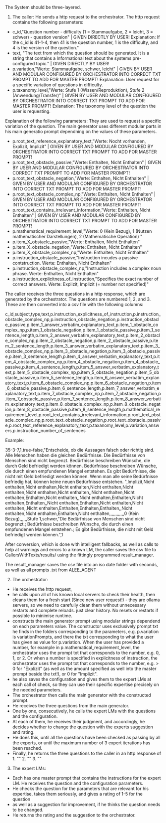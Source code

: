 The System should be three-layered.

1. The caller: He sends a http request to the orchestrator.
The http request contains the following parameters:

- c_id,"Question number - difficulty (1 = Stammaufgabe, 2 = leicht, 3 = schwer) - question version" | GIVEN DIRECTLY BY USER!
Explanation: If the c_id is 41-1-4, then 41 is the question number, 1 is the difficulty, and 4 is the version of the question."
- text, "The text from which the question should be generated. It is a string that contains a Informational text about the systems pre-configured topic." | GIVEN DIRECTLY BY USER!
- p.variation,"Werte: Stammaufgabe, schwer, leicht" | GIVEN BY USER AND MODULAR CONFIGURED BY ORCHESTRATOR INTO CORRECT TXT PROMPT TO ADD FOR MASTER PROMPT!
Explanation: User request for a specific variation of questions in difficulty.
- p.taxanomy_level,"Werte: Stufe 1 (Wissen/Reproduktion), Stufe 2 (Anwendung/Transfer)" | GIVEN BY USER AND MODULAR CONFIGURED BY ORCHESTRATOR INTO CORRECT TXT PROMPT TO ADD FOR MASTER PROMPT!
Exlanation: The taxonomy level of the question the user is requesting.

Explanation of the following parameters: They are used to request a specific variation of the question. The main generator uses different modular parts in his main generatio prompt dependning on the values of these parameters.
- p.root_text_reference_explanatory_text,"Werte: Nocht vorhanden, Explizit, Implizit" | GIVEN BY USER AND MODULAR CONFIGURED BY ORCHESTRATOR INTO CORRECT TXT PROMPT TO ADD FOR MASTER PROMPT!
- p.root_text_obstacle_passive,"Werte: Enthalten, Nicht Enthalten" | GIVEN BY USER AND MODULAR CONFIGURED BY ORCHESTRATOR INTO CORRECT TXT PROMPT TO ADD FOR MASTER PROMPT!
- p.root_text_obstacle_negation,"Werte: Enthalten, Nicht Enthalten" | GIVEN BY USER AND MODULAR CONFIGURED BY ORCHESTRATOR INTO CORRECT TXT PROMPT TO ADD FOR MASTER PROMPT!
- p.root_text_obstacle_complex_np,"Werte: Enthalten, Nicht Enthalten" | GIVEN BY USER AND MODULAR CONFIGURED BY ORCHESTRATOR INTO CORRECT TXT PROMPT TO ADD FOR MASTER PROMPT!
- p.root_text_contains_irrelevant_information,"Werte: Enthalten, Nicht Enthalten" | GIVEN BY USER AND MODULAR CONFIGURED BY ORCHESTRATOR INTO CORRECT TXT PROMPT TO ADD FOR MASTER PROMPT!
- p.mathematical_requirement_level,"Werte: 0 (Kein Bezug), 1 (Nutzen mathematischer Darstellungen), 2 (Mathematische Operation) "
- p.item_X_obstacle_passive,"Werte: Enthalten, Nicht Enthalten"
- p.item_X_obstacle_negation,"Werte: Enthalten, Nicht Enthalten"
- p.item_X_obstacle_complex_np,"Werte: Enthalten, Nicht Enthalten"
- p.instruction_obstacle_passive,"Instruction incudes a passive contstruction. Werte: Enthalten, Nicht Enthalten"
- p.instruction_obstacle_complex_np,"Instruction includes a complex noun phrase. Werte: Enthalten, Nicht Enthalten"
- p.instruction_explicitness_of_instruction,"Specifies the exact number of correct answers. Werte: Explizit, Implizit (= number not specified)"

The caller receives the three questions in a http response, which are generated by the orchestrator. The questions are numbered 1, 2, and 3.
These are then converted into a csv file with the following columns:

c_id,subject,type,text,p.instruction_explicitness_of_instruction,p.instruction_obstacle_complex_np,p.instruction_obstacle_negation,p.instruction_obstacle_passive,p.item_1_answer_verbatim_explanatory_text,p.item_1_obstacle_complex_np,p.item_1_obstacle_negation,p.item_1_obstacle_passive,p.item_1_sentence_length,p.item_2_answer_verbatim_explanatory_text,p.item_2_obstacle_complex_np,p.item_2_obstacle_negation,p.item_2_obstacle_passive,p.item_2_sentence_length,p.item_3_answer_verbatim_explanatory_text,p.item_3_obstacle_complex_np,p.item_3_obstacle_negation,p.item_3_obstacle_passive,p.item_3_sentence_length,p.item_4_answer_verbatim_explanatory_text,p.item_4_obstacle_complex_np,p.item_4_obstacle_negation,p.item_4_obstacle_passive,p.item_4_sentence_length,p.item_5_answer_verbatim_explanatory_text,p.item_5_obstacle_complex_np,p.item_5_obstacle_negation,p.item_5_obstacle_passive,p.item_5_sentence_length,p.item_6_answer_verbatim_explanatory_text,p.item_6_obstacle_complex_np,p.item_6_obstacle_negation,p.item_6_obstacle_passive,p.item_6_sentence_length,p.item_7_answer_verbatim_explanatory_text,p.item_7_obstacle_complex_np,p.item_7_obstacle_negation,p.item_7_obstacle_passive,p.item_7_sentence_length,p.item_8_answer_verbatim_explanatory_text,p.item_8_obstacle_complex_np,p.item_8_obstacle_negation,p.item_8_obstacle_passive,p.item_8_sentence_length,p.mathematical_requirement_level,p.root_text_contains_irrelevant_information,p.root_text_obstacle_complex_np,p.root_text_obstacle_negation,p.root_text_obstacle_passive,p.root_text_reference_explanatory_text,p.taxanomy_level,p.variation,answers,p.instruction_number_of_sentences

Example: 

35-3-7,1,true-false,"Entscheide, ob die Aussagen falsch oder richtig sind. <true-false> Alle Menschen haben die gleichen Bedürfnisse. <true-false> Die Bedürfnisse von Menschen sind nicht begrenzt. <true-false> Bedürfnisse beschreiben Wünsche, die durch Geld befriedigt werden können. <true-false> Bedürfnisse beschreiben Wünsche, die durch einen empfundenen Mangel entstehen. <true-false> Es gibt Bedürfnisse, die nicht mit Geld befriedigt werden können. <true-false> Wenn man alle seine Bedürfnisse befriedig hat, können keine neuen Bedürfnisse entstehen. ",Implizit,Nicht enthalten,Nicht enthalten,Nicht enthalten,Nicht enthalten,Nicht enthalten,Nicht enthalten,Nicht enthalten,,Nicht enthalten,Nicht enthalten,Enthalten,Nicht enthalten,,Nicht enthalten,Enthalten,Nicht enthalten,Enthalten,,Nicht enthalten,Enthalten,Nicht enthalten,Nicht enthalten,,Nicht enthalten,Enthalten,Enthalten,Enthalten,,Nicht enthalten,Nicht enthalten,Enthalten,Nicht enthalten,,,,,,,,,,,,0 (Kein Bezug),,,,,,Stufe 1,schwer,"Die Bedürfnisse von Menschen sind nicht begrenzt.; Bedürfnisse beschreiben Wünsche, die durch einen empfundenen Mangel entstehen.; Es gibt Bedürfnisse, die nicht mit Geld befriedigt werden können.",1

After conversion, which is done with intelligent fallbacks, as well as calls to help at warnings and errors to a known LM, the caller
saves the csv file to CallersWithTexts/results/ using the fittingly programmed result_manager.

The result_manager saves the csv file into an iso date folder with seconds, as well as all prompts .txt from ALEE_AGENT

2. The orchestrator: 
- He receives the http request,
- he calls upon all of his known local servers to check their health, then cleans them for a fresh start (Since new user request!) - they are ollama servers, so we need to carefully clean them without unnecessary restarts and complete reloads. just clear history. No resets or restarts if possible to minimise runtime. 
- constructs the main generator prompt using modular strings dependend on each parameters value. 
The constructor uses exclusively prompt txt he finds in the folders corresponding to the parameters, e.g. p.variation is variationPrompts, 
and there the txt corresponding to what the user has given as value for p.variation.
When the user has provided a number, for example in p.mathematical_requirement_level, the orchestrator uses the prompt txt that corresponds to the number, e.g. 0, 1, or 2.
Or when a number is specified in explicitness of instruction, the orchestrator uses the prompt txt that corresponds to the number, e.g. > 0 for "Explizit" (as well as the amount specified as well into the master prompt beside the txt!), or 0 for "Implizit".
- he also saves the configuration and gives them to the expert LMs at each call of check, so they can use their specific expertise precisely on the needed parameters. 
- The orchestrator then calls the main generator with the constructed prompt.
- He receives the three questions from the main generator.
- One by one, consecutively, he calls the expert LMs with the questions and the configuration.
- At each of them, he receives their judgment, and accordingly, he decides whether to change the question with the experts suggestion and rating. 
- He does this, until all the questions have been checked as passing by all the experts, or until the maximum number of 3 expert iterations has been reached.
- Finally, he returns the three questions to the caller in an http response of 1. "" 2. "" 3. ""

3. The expert LMs:
- Each has one master prompt that contains the instructions for the expert LM. He receives the question and the configuration parameters.
- He checks the question for the parameters that are relevant for his expertise, takes them seriously, and gives a rating of 1-5 for the question
- as well as a suggestion for improvement, if he thinks the question needs to be changed.
- He returns the rating and the suggestion to the orchestrator.